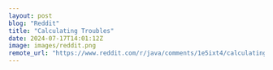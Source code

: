 ```yaml
---
layout: post
blog: "Reddit"
title: "Calculating Troubles"
date: 2024-07-17T14:01:12Z
image: images/reddit.png
remote_url: "https://www.reddit.com/r/java/comments/1e5ixt4/calculating_troubles/"
---
```

